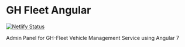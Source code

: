 # GH Fleet Angular 

[![Netlify Status](https://api.netlify.com/api/v1/badges/0aff35c4-c695-486d-94f5-94062d100aae/deploy-status)](https://app.netlify.com/sites/gh-fleet/deploys)

Admin Panel for GH-Fleet Vehicle Management Service using Angular 7
